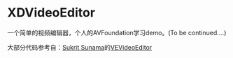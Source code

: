 # XDVideoEditor
一个简单的视频编辑器，个人的AVFoundation学习demo。(To be continued....)

大部分代码参考自：[Sukrit Sunama](https://github.com/Sunama)的[VEVideoEditor](https://github.com/Sunama/VEVideoEditor)

